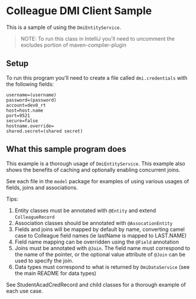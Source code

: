 # Colleague DMI Client Sample

This is a sample of using the `DmiEntityService`.

> NOTE: To run this class in IntelliJ you'll need to uncomment the excludes portion of maven-compiler-plugin

## Setup

To run this program you'll need to create a file called `dmi.credentials` with the following fields:

    username=(username)
    password=(password)
    account=dev0_rt
    host=host.name
    port=9521
    secure=false
    hostname.override=
    shared.secret=(shared secret)

## What this sample program does

This example is a thorough usage of `DmiEntityService`. This example also shows the benefits of caching and optionally
enabling concurrent joins.

See each file in the `model` package for examples of using various usages of fields, joins and associations. 

Tips:

1. Entity classes must be annotated with `@Entity` and extend `ColleagueRecord`
2. Association classes should be annotated with `@AssocationEntity`
3. Fields and joins will be mapped by default by name, converting camel case to Colleague field names (ie lastName is mapped to LAST.NAME)
4. Field name mapping can be overridden using the `@Field` annotation
5. Joins must be annotated with `@Join`. The field name must correspond to the name of the pointer, or the optional value
   attribute of `@Join` can be used to specify the join.
6. Data types must correspond to what is returned by `DmiDataService` (see the main README for data types)

See StudentAcadCredRecord and child classes for a thorough example of each use case. 
   
   